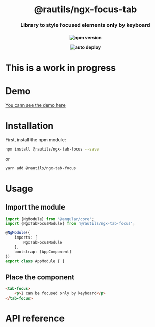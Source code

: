 <h1 align="center">@rautils/ngx-focus-tab</h1>

<h3 align="center">Library to style focused elements only by keyboard</h3>

<h4 align="center">

![npm version](https://badge.fury.io/js/%40rautils%2Fngx-tab-focus.svg)

![auto deploy](https://github.com/rautils/rautils/workflows/ngx-tab-focus%20deploy/badge.svg)

</h4>

# This is a work in progress

# Demo

[You cann see the demo here](https://rautils.github.io/rautils/?library=ngx-tab-focus)

# Installation

First, install the npm module:

```sh
npm install @rautils/ngx-tab-focus --save
```

or

```sh
yarn add @rautils/ngx-tab-focus
```

# Usage

## Import the module

```ts
import {NgModule} from '@angular/core';
import {NgxTabFocusModule} from '@rautils/ngx-tab-focus';

@NgModule({
    imports: [
        NgxTabFocusModule
    ],
    bootstrap: [AppComponent]
})
export class AppModule { }
```

## Place the component

```html
<tab-focus>
	<p>I can be focused only by keyboard</p>
</tab-focus>
```

# API reference

<!-- Work in progress -->
